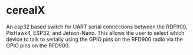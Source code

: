 # cerealX
An esp32 based switch for UART serial connections between the RDF900, PixHawk4, ESP32, and Jetson-Nano. This allows the user to select which device to talk to serially using the GPIO pins on the RFD900 radio via the GPIO pins on the RFD900.
